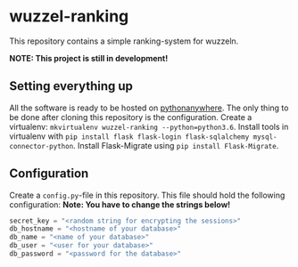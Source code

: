 # wuzzel-ranking
This repository contains a simple ranking-system for wuzzeln.

**NOTE: This project is still in development!**

## Setting everything up
All the software is ready to be hosted on [pythonanywhere](https://www.pythonanywhere.com/).
The only thing to be done after cloning this repository is the configuration.
Create a virtualenv: `mkvirtualenv wuzzel-ranking --python=python3.6`.
Install tools in virtualenv with `pip install flask flask-login flask-sqlalchemy mysql-connector-python`.
Install Flask-Migrate using `pip install Flask-Migrate`.


## Configuration
Create a `config.py`-file in this repository.
This file should hold the following configuration:
**Note: You have to change the strings below!**
```python
secret_key = "<random string for encrypting the sessions>"
db_hostname = "<hostname of your database>"
db_name = "<name of your database>"
db_user = "<user for your database>"
db_password = "<password for the database>"

```
